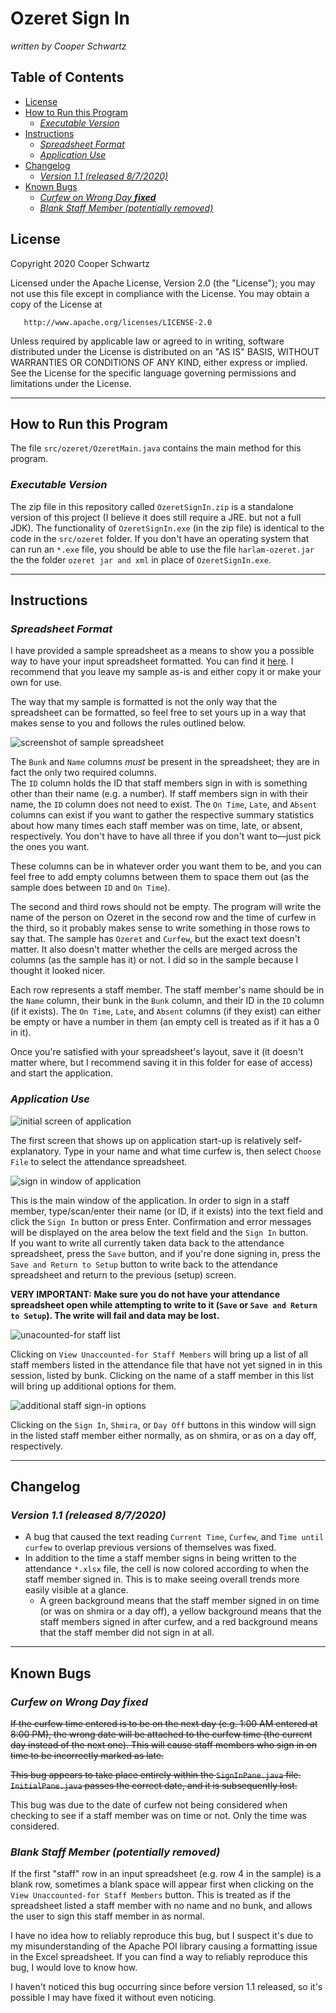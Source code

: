 # Ozeret Sign In <!-- omit in TOC -->

*written by Cooper Schwartz*

## **Table of Contents** <!-- omit in TOC -->
- [License](#license)
- [How to Run this Program](#how-to-run-this-program)
  - [*Executable Version*](#executable-version)
- [Instructions](#instructions)
  - [*Spreadsheet Format*](#spreadsheet-format)
  - [*Application Use*](#application-use)
- [Changelog](#changelog)
  - [*Version 1.1 (released 8/7/2020)*](#version-11-released-872020)
- [Known Bugs](#known-bugs)
  - [*Curfew on Wrong Day **fixed***](#curfew-on-wrong-day-fixed)
  - [*Blank Staff Member (potentially removed)*](#blank-staff-member-potentially-removed)

## License

   Copyright 2020 Cooper Schwartz

   Licensed under the Apache License, Version 2.0 (the "License");
   you may not use this file except in compliance with the License.
   You may obtain a copy of the License at

       http://www.apache.org/licenses/LICENSE-2.0

   Unless required by applicable law or agreed to in writing, software
   distributed under the License is distributed on an "AS IS" BASIS,
   WITHOUT WARRANTIES OR CONDITIONS OF ANY KIND, either express or implied.
   See the License for the specific language governing permissions and
   limitations under the License.

---

## How to Run this Program

The file `src/ozeret/OzeretMain.java` contains the main method for this program.

### *Executable Version*

The zip file in this repository called `OzeretSignIn.zip` is a standalone version of this project (I believe it does still require a JRE. but not a full JDK). The functionality of `OzeretSignIn.exe` (in the zip file) is identical to the code in the `src/ozeret` folder. If you don't have an operating system that can run an `*.exe` file, you should be able to use the file `harlam-ozeret.jar` the the folder `ozeret jar and xml` in place of `OzeretSignIn.exe`.

---

## Instructions

### *Spreadsheet Format*

I have provided a sample spreadsheet as a means to show you a possible way to have your input spreadsheet formatted. You can find it [here](resources/files/Sample_Attendance_File.xlsx). I recommend that you leave my sample as-is and either copy it or make your own for use.  

The way that my sample is formatted is not the only way that the spreadsheet can be formatted, so feel free to set yours up in a way that makes sense to you and follows the rules outlined below.

![screenshot of sample spreadsheet](resources/images/instructions/spreadsheet_format.png)  

The `Bunk` and `Name` columns *must* be present in the spreadsheet; they are in fact the only two required columns.   
The `ID` column holds the ID that staff members sign in with is something other than their name (e.g. a number). If staff members sign in with their name, the `ID` column does not need to exist. 
The `On Time`, `Late`, and `Absent` columns can exist if you want to gather the respective summary statistics about how many times each staff member was on time, late, or absent, respectively. You don't have to have all three if you don't want to—just pick the ones you want.  

These columns can be in whatever order you want them to be, and you can feel free to add empty columns between them to space them out (as the sample does between `ID` and `On Time`).


The second and third rows should not be empty. The program will write the name of the person on Ozeret in the second row and the time of curfew in the third, so it probably makes sense to write something in those rows to say that. The sample has `Ozeret` and `Curfew`, but the exact text doesn't matter. It also doesn't matter whether the cells are merged across the columns (as the sample has it) or not. I did so in the sample because I thought it looked nicer.


Each row represents a staff member. The staff member's name should be in the `Name` column, their bunk in the `Bunk` column, and their ID in the `ID` column (if it exists). The `On Time`, `Late`, and `Absent` columns (if they exist) can either be empty or have a number in them (an empty cell is treated as if it has a 0 in it).  


Once you're satisfied with your spreadsheet's layout, save it (it doesn't matter where, but I recommend saving it in this folder for ease of access) and start the application.

### *Application Use*

![initial screen of application](resources/images/instructions/start_window.png)

The first screen that shows up on application start-up is relatively self-explanatory. Type in your name and what time curfew is, then select `Choose File` to select the attendance spreadsheet.

![sign in window of application](resources/images/instructions/sign_in_window.png)

This is the main window of the application. In order to sign in a staff member, type/scan/enter their name (or ID, if it exists) into the text field and click the `Sign In` button or press Enter. Confirmation and error messages will be displayed on the area below the text field and the `Sign In` button.  
If you want to write all currently taken data back to the attendance spreadsheet, press the `Save` button, and if you're done signing in, press the `Save and Return to Setup` button to write back to the attendance spreadsheet and return to the previous (setup) screen.  

**VERY IMPORTANT: Make sure you do not have your attendance spreadsheet open while attempting to write to it (`Save` or `Save and Return to Setup`). The write will fail and data may be lost.**

![unacounted-for staff list](resources/images/instructions/unaccounted_staff.png)

Clicking on `View Unaccounted-for Staff Members` will bring up a list of all staff members listed in the attendance file that have not yet signed in in this session, listed by bunk. Clicking on the name of a staff member in this list will bring up additional options for them.

![additional staff sign-in options](resources/images/instructions/manual_sign_in.png)

Clicking on the `Sign In`, `Shmira`, or `Day Off` buttons in this window will sign in the listed staff member either normally, as on shmira, or as on a day off, respectively.

---

## Changelog

### *Version 1.1 (released 8/7/2020)*

- A bug that caused the text reading `Current Time`, `Curfew`, and `Time until curfew` to overlap previous versions of themselves was fixed.
- In addition to the time a staff member signs in being written to the attendance `*.xlsx` file, the cell is now colored according to when the staff member signed in. This is to make seeing overall trends more easily visible at a glance.
  - A green background means that the staff member signed in on time (or was on shmira or a day off), a yellow background means that the staff members signed in after curfew, and a red background means that the staff member did not sign in at all.

---

## Known Bugs

### *Curfew on Wrong Day **fixed***

~~If the curfew time entered is to be on the next day (e.g. 1:00 AM entered at 8:00 PM), the wrong date will be attached to the curfew time (the current day instead of the next one). This will cause staff members who sign in on time to be incorrectly marked as late.~~

~~This bug appears to take place entirely within the `SignInPane.java` file. `InitialPane.java` passes the correct date, and it is subsequently lost.~~

This bug was due to the date of curfew not being considered when checking to see if a staff member was on time or not. Only the time was considered.

### *Blank Staff Member (potentially removed)*

If the first "staff" row in an input spreadsheet (e.g. row 4 in the sample) is a blank row, sometimes a blank space will appear first when clicking on the `View Unaccounted-for Staff Members` button. This is treated as if the spreadsheet listed a staff member with no name and no bunk, and allows the user to sign this staff member in as normal.  

I have no idea how to reliably reproduce this bug, but I suspect it's due to my misunderstanding of the Apache POI library causing a formatting issue in the Excel spreadsheet. If you can find a way to reliably reproduce this bug, I would love to know how.

I haven't noticed this bug occurring since before version 1.1 released, so it's possible I may have fixed it without even noticing.
